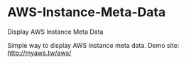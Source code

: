 AWS-Instance-Meta-Data
======================

Display AWS Instance Meta Data

Simple way to display AWS instance meta data.
Demo site: http://myaws.tw/aws/
